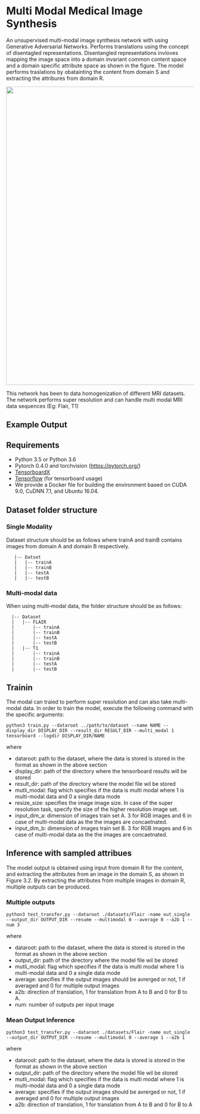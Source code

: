 # Multi Modal Medical Image Synthesis 
An unsupervised multi-modal image synthesis network with using Generative Adversarial Networks. Performs translations using the concept of disentagled representations. Disentangled representations invloves mapping the image space into a domain invariant common content space and a domain specific attribute space as shown in the figure. The model performs traslations by obatainting the content from domain S and extracting the attribures from domain R.

<img src='imgs/architecture.png' width="800px">

This network has been to data homogenization of different MRI datasets. The network performs super resolution and can handle multi modal MRI data sequences (Eg: Flair, T1)

## Example Output

## Requirements

- Python 3.5 or Python 3.6
- Pytorch 0.4.0 and torchvision (https://pytorch.org/)
- [TensorboardX](https://github.com/lanpa/tensorboard-pytorch)
- [Tensorflow](https://www.tensorflow.org/) (for tensorboard usage)
- We provide a Docker file for building the environment based on CUDA 9.0, CuDNN 7.1, and Ubuntu 16.04.

## Dataset folder structure
### Single Modality 
Dataset structure should be as follows where trainA and trainB contains images from domain A and domain B respectively.

 ```
    |-- Datset
    |   |-- trainA
    |   |-- trainB
    |   |-- testA
    |   |-- testB
 ```

### Multi-modal data
When using multi-modal data, the folder structure should be as follows:

```
  |-- Dataset
  |   |-- FLAIR
  |       |-- trainA
  |       |-- trainB
  |       |-- testA
  |       |-- testB
  |   |-- T1
  |       |-- trainA
  |       |-- trainB
  |       |-- testA
  |       |-- testB
 ```
 
## Trainin
The modal can traied to perform super resolution and can also take multi-modal data. In order to train the model, execute the following command with the specific arguments:
```
python3 train.py --dataroot ../path/to/dataset --name NAME --display_dir DISPLAY_DIR --result_dir RESULT_DIR --multi_modal 1
tensorboard --logdir DISPLAY_DIR/NAME
```
where 
- dataroot: path to the dataset, where the data is stored is stored in the format as shown in the above section
- display_dir: path of the directory where the tensorboard results will be stored
- result_dir: path of the directory where the model file wil be stored
- mutli_modal: flag which specifies if the data is multi modal where 1 is multi-modal data and 0 a single data mode
- resize_size: specifies the image image size. In case of the super resolution task, specify the size of the higher resolution image set.
- input_dim_a: dimension of images train set A. 3 for RGB images and 6 in case of multi-modal data as the the images are concaetnated.
- input_dim_b: dimension of images train set B. 3 for RGB images and 6 in case of multi-modal data as the the images are concaetnated.


## Inference with sampled attribues
The model output is obtained using input from domain R for the content, and extracting the attributes from an image in the domain S, as shown in
Figure 3.2. By extracting the attributes from multiple images in domain R, multiple outputs can be produced.

### Multiple outputs

```
python3 test_transfer.py --dataroot ./datasets/Flair -name out_single --output_dir OUTPUT_DIR --resume --multimodal 0 --average 0 --a2b 1 --num 3
```

where 
- dataroot: path to the dataset, where the data is stored is stored in the format as shown in the above section
- output_dir: path of the directory where the model file wil be stored
- mutli_modal: flag which specifies if the data is multi modal where 1 is multi-modal data and 0 a single data mode
- average: specifies if the output images should be avrerged or not, 1 if averaged and 0 for multiple output images
- a2b: direction of translation, 1 for translation from A to B and 0 for B to A.
- num: number of outputs per input image

### Mean Output Inference

```
python3 test_transfer.py --dataroot ./datasets/Flair -name out_single --output_dir OUTPUT_DIR --resume --multimodal 0 --average 1 --a2b 1
```

where 
- dataroot: path to the dataset, where the data is stored is stored in the format as shown in the above section
- output_dir: path of the directory where the model file wil be stored
- mutli_modal: flag which specifies if the data is multi modal where 1 is multi-modal data and 0 a single data mode
- average: specifies if the output images should be avrerged or not, 1 if averaged and 0 for multiple output images
- a2b: direction of translation, 1 for translation from A to B and 0 for B to A




